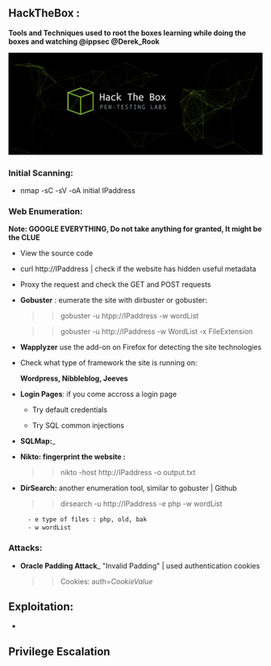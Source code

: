 ## HackTheBox : 

__Tools and Techniques used to root the boxes learning while doing the boxes and watching @ippsec @Derek_Rook__

![Image](/img/h.jpg)

### Initial Scanning:
 
- nmap -sC -sV -oA initial IPaddress

### Web Enumeration: 
__Note: GOOGLE EVERYTHING, Do not take anything for granted, It might be the CLUE__

- View the source code

- curl http://IPaddress  | check if the website has hidden useful metadata

- Proxy the request and check the GET and POST requests

- __Gobuster__ : eumerate the site with dirbuster or gobuster:

	>> gobuster -u htpp://IPaddress -w wordList 
	
	>> gobuster -u http://IPaddress -w WordList  -x FileExtension 
	
- __Wapplyzer__ use the add-on on Firefox for detecting the site technologies

- Check what type of framework the site is running on:

	__Wordpress, Nibbleblog, Jeeves__

- __Login Pages__: if you come accross a login page

	- Try default credentials 
	
	- Try SQL common injections 
	


- __SQLMap:___



- __Nikto: fingerprint the website :__ 

	>> nikto -host http://IPaddress  -o output.txt
	
  
- __DirSearch:__ another enumeration tool, similar to gobuster | Github
	
	>> dirsearch -u http://IPaddress -e php -w wordList
	
		- e type of files : php, old, bak
		- w wordList
    
		
### Attacks:

- __Oracle Padding Attack___ "Invalid Padding" | used authentication cookies 

	>> Cookies: auth=$CookieValue$



Exploitation:
-------------

- 





Privilege Escalation
---------------------



